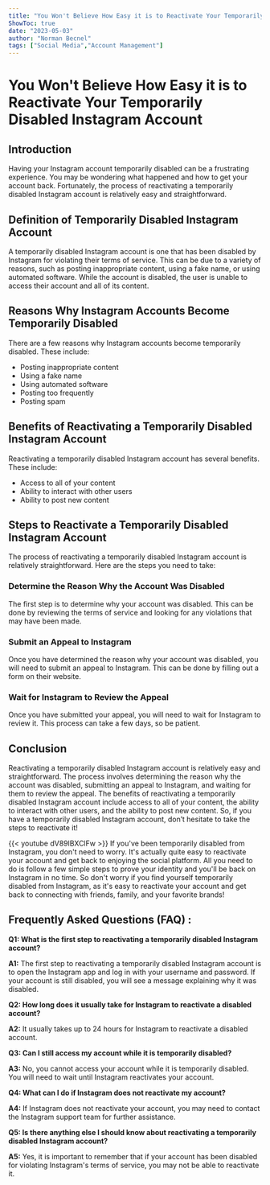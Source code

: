 ```yaml
---
title: "You Won't Believe How Easy it is to Reactivate Your Temporarily Disabled Instagram Account!"
ShowToc: true 
date: "2023-05-03"
author: "Norman Becnel" 
tags: ["Social Media","Account Management"]
---
```

# You Won't Believe How Easy it is to Reactivate Your Temporarily Disabled Instagram Account

## Introduction 
Having your Instagram account temporarily disabled can be a frustrating experience. You may be wondering what happened and how to get your account back. Fortunately, the process of reactivating a temporarily disabled Instagram account is relatively easy and straightforward. 

## Definition of Temporarily Disabled Instagram Account
A temporarily disabled Instagram account is one that has been disabled by Instagram for violating their terms of service. This can be due to a variety of reasons, such as posting inappropriate content, using a fake name, or using automated software. While the account is disabled, the user is unable to access their account and all of its content. 

## Reasons Why Instagram Accounts Become Temporarily Disabled 
There are a few reasons why Instagram accounts become temporarily disabled. These include: 

* Posting inappropriate content
* Using a fake name 
* Using automated software 
* Posting too frequently 
* Posting spam 

## Benefits of Reactivating a Temporarily Disabled Instagram Account 
Reactivating a temporarily disabled Instagram account has several benefits. These include: 

* Access to all of your content 
* Ability to interact with other users 
* Ability to post new content 

## Steps to Reactivate a Temporarily Disabled Instagram Account 
The process of reactivating a temporarily disabled Instagram account is relatively straightforward. Here are the steps you need to take: 

### Determine the Reason Why the Account Was Disabled 
The first step is to determine why your account was disabled. This can be done by reviewing the terms of service and looking for any violations that may have been made. 

### Submit an Appeal to Instagram 
Once you have determined the reason why your account was disabled, you will need to submit an appeal to Instagram. This can be done by filling out a form on their website. 

### Wait for Instagram to Review the Appeal 
Once you have submitted your appeal, you will need to wait for Instagram to review it. This process can take a few days, so be patient. 

## Conclusion 
Reactivating a temporarily disabled Instagram account is relatively easy and straightforward. The process involves determining the reason why the account was disabled, submitting an appeal to Instagram, and waiting for them to review the appeal. The benefits of reactivating a temporarily disabled Instagram account include access to all of your content, the ability to interact with other users, and the ability to post new content. So, if you have a temporarily disabled Instagram account, don’t hesitate to take the steps to reactivate it!

{{< youtube dV89lBXClFw >}} 
If you've been temporarily disabled from Instagram, you don't need to worry. It's actually quite easy to reactivate your account and get back to enjoying the social platform. All you need to do is follow a few simple steps to prove your identity and you'll be back on Instagram in no time. So don't worry if you find yourself temporarily disabled from Instagram, as it's easy to reactivate your account and get back to connecting with friends, family, and your favorite brands!

## Frequently Asked Questions (FAQ) :
**Q1: What is the first step to reactivating a temporarily disabled Instagram account?**

**A1:** The first step to reactivating a temporarily disabled Instagram account is to open the Instagram app and log in with your username and password. If your account is still disabled, you will see a message explaining why it was disabled. 

**Q2: How long does it usually take for Instagram to reactivate a disabled account?**

**A2:** It usually takes up to 24 hours for Instagram to reactivate a disabled account. 

**Q3: Can I still access my account while it is temporarily disabled?**

**A3:** No, you cannot access your account while it is temporarily disabled. You will need to wait until Instagram reactivates your account. 

**Q4: What can I do if Instagram does not reactivate my account?**

**A4:** If Instagram does not reactivate your account, you may need to contact the Instagram support team for further assistance. 

**Q5: Is there anything else I should know about reactivating a temporarily disabled Instagram account?**

**A5:** Yes, it is important to remember that if your account has been disabled for violating Instagram's terms of service, you may not be able to reactivate it.


